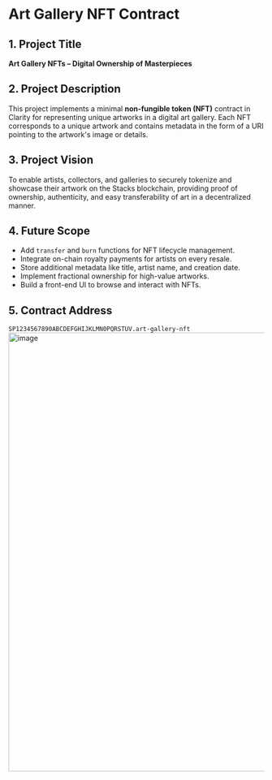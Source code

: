 # Art Gallery NFT Contract

## 1. Project Title
**Art Gallery NFTs – Digital Ownership of Masterpieces**

## 2. Project Description
This project implements a minimal **non-fungible token (NFT)** contract in Clarity for representing unique artworks in a digital art gallery. Each NFT corresponds to a unique artwork and contains metadata in the form of a URI pointing to the artwork's image or details.

## 3. Project Vision
To enable artists, collectors, and galleries to securely tokenize and showcase their artwork on the Stacks blockchain, providing proof of ownership, authenticity, and easy transferability of art in a decentralized manner.

## 4. Future Scope
- Add `transfer` and `burn` functions for NFT lifecycle management.
- Integrate on-chain royalty payments for artists on every resale.
- Store additional metadata like title, artist name, and creation date.
- Implement fractional ownership for high-value artworks.
- Build a front-end UI to browse and interact with NFTs.

## 5. Contract Address
`SP1234567890ABCDEFGHIJKLMN0PQRSTUV.art-gallery-nft`
<img width="1912" height="865" alt="image" src="https://github.com/user-attachments/assets/1f9c0fa9-72de-4f33-9195-ad766b52da82" />

